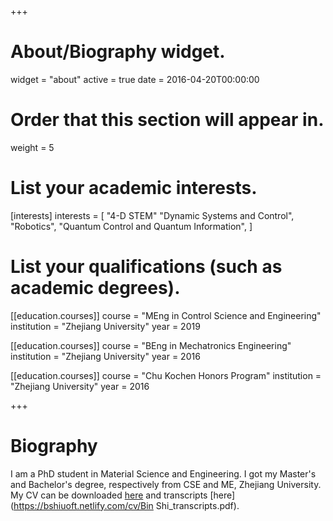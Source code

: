 +++
# About/Biography widget.
widget = "about"
active = true
date = 2016-04-20T00:00:00

# Order that this section will appear in.
weight = 5

# List your academic interests.
[interests]
  interests = [
    "4-D STEM"
    "Dynamic Systems and Control",
    "Robotics",
    "Quantum Control and Quantum Information",
  ]

# List your qualifications (such as academic degrees).
[[education.courses]]
  course = "MEng in Control Science and Engineering"
  institution = "Zhejiang University"
  year = 2019

[[education.courses]]
  course = "BEng in Mechatronics Engineering"
  institution = "Zhejiang University"
  year = 2016

[[education.courses]]
  course = "Chu Kochen Honors Program"
  institution = "Zhejiang University"
  year = 2016
 
+++

# Biography

I am a PhD student in Material Science and Engineering. I got my Master's and Bachelor's degree, respectively from CSE and ME, Zhejiang University. My CV can be downloaded [here](https://bshiuoft.netlify.com/cv/cv.pdf) and transcripts [here](https://bshiuoft.netlify.com/cv/Bin Shi_transcripts.pdf).
